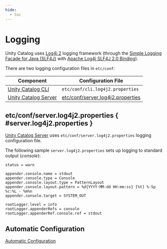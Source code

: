 ```yaml
---
hide:
  - toc
---
```


# Logging

Unity Catalog uses [Log4j 2](https://logging.apache.org/log4j/2.x/) logging framework (through the [Simple Logging Facade for Java (SLF4J)](https://www.slf4j.org/) with [Apache Log4j SLF4J 2.0 Binding](https://logging.apache.org/log4j/2.x/log4j-slf4j-impl.html)).

There are two logging configuration files in `etc/conf`:

Component | Configuration File
-|-
[Unity Catalog CLI](cli/index.md) | `etc/conf/cli.log4j2.properties`
[Unity Catalog Server](server/index.md) | [etc/conf/server.log4j2.properties](#server.log4j2.properties)

## etc/conf/server.log4j2.properties { #server.log4j2.properties }

[Unity Catalog Server](server/index.md) uses `etc/conf/server.log4j2.properties` logging configuration file.

The following sample `server.log4j2.properties` sets up logging to standard output (_console_):

```text
status = warn

appender.console.name = stdout
appender.console.type = Console
appender.console.layout.type = PatternLayout
appender.console.layout.pattern = %d{YYYY-MM-dd HH:mm:ss} [%t] %-5p %c:%L - %m%n
appender.console.target = SYSTEM_OUT

rootLogger.level = info
rootLogger.appenderRefs = console
rootLogger.appenderRef.console.ref = stdout
```

## Automatic Configuration

[Automatic Configuration](https://logging.apache.org/log4j/2.x/manual/configuration.html)
